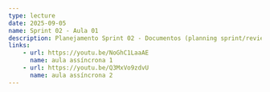 ```yaml
---
type: lecture
date: 2025-09-05
name: Sprint 02 - Aula 01
description: Planejamento Sprint 02 - Documentos (planning sprint/review sprint/issues) - Revisar escopo projeto, iniciar documento de Arquitetura, escolha tecnológica - Treinamento papéis
links:
    - url: https://youtu.be/NoGhC1LaaAE
      name: aula assíncrona 1
    - url: https://youtu.be/Q3MxVo9zdvU
      name: aula assíncrona 2
---
```

